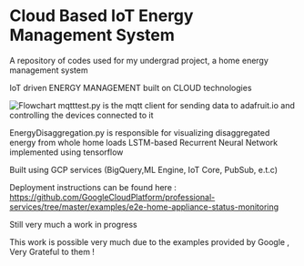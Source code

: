 # Cloud Based IoT Energy Management System
A repository of codes used for my undergrad project, a home energy management system 

IoT driven ENERGY MANAGEMENT built on CLOUD technologies

![Flowchart](https://github.com/wintercameearly/undergrad_proj/blob/master/cronos.jpeg)
mqtttest.py is the mqtt client for sending data to adafruit.io and controlling the devices connected to it 

EnergyDisaggregation.py is responsible for visualizing disaggregated energy from whole home loads 
LSTM-based Recurrent Neural Network implemented using tensorflow

Built using GCP services (BigQuery,ML Engine, IoT Core, PubSub, e.t.c)

Deployment instructions can be found here : https://github.com/GoogleCloudPlatform/professional-services/tree/master/examples/e2e-home-appliance-status-monitoring

Still very much a work in progress

This work is possible very much due to the examples provided by Google , Very Grateful to them !
